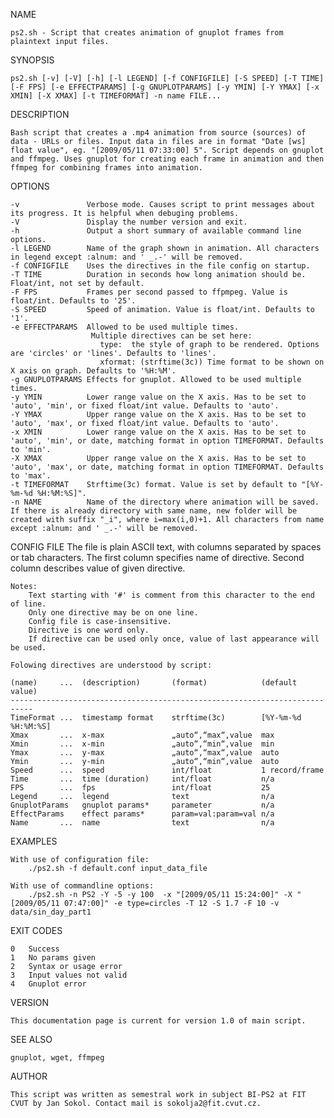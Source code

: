 NAME

    ps2.sh - Script that creates animation of gnuplot frames from plaintext input files.

SYNOPSIS

    ps2.sh [-v] [-V] [-h] [-l LEGEND] [-f CONFIGFILE] [-S SPEED] [-T TIME] [-F FPS] [-e EFFECTPARAMS] [-g GNUPLOTPARAMS] [-y YMIN] [-Y YMAX] [-x XMIN] [-X XMAX] [-t TIMEFORMAT] -n name FILE...

DESCRIPTION

    Bash script that creates a .mp4 animation from source (sources) of data - URLs or files. Input data in files are in format "Date [ws] float value", eg. "[2009/05/11 07:33:00] 5". Script depends on gnuplot and ffmpeg. Uses gnuplot for creating each frame in animation and then ffmpeg for combining frames into animation.

OPTIONS

    -v               Verbose mode. Causes script to print messages about its progress. It is helpful when debuging problems.
    -V               Display the number version and exit.
    -h               Output a short summary of available command line options.
    -l LEGEND        Name of the graph shown in animation. All characters in legend except :alnum: and ' _.-' will be removed.
    -f CONFIGFILE    Uses the directives in the file config on startup.
    -T TIME          Duration in seconds how long animation should be. Float/int, not set by default.
    -F FPS           Frames per second passed to ffpmpeg. Value is float/int. Defaults to '25'.
    -S SPEED         Speed of animation. Value is float/int. Defaults to '1'.
    -e EFFECTPARAMS  Allowed to be used multiple times. 
                      Multiple directives can be set here:
                        type:  the style of graph to be rendered. Options are 'circles' or 'lines'. Defaults to 'lines'.
                        xformat: (strftime(3c)) Time format to be shown on X axis on graph. Defaults to '%H:%M'.
    -g GNUPLOTPARAMS Effects for gnuplot. Allowed to be used multiple times. 
    -y YMIN          Lower range value on the X axis. Has to be set to 'auto', 'min', or fixed float/int value. Defaults to 'auto'.
    -Y YMAX          Upper range value on the X axis. Has to be set to 'auto', 'max', or fixed float/int value. Defaults to 'auto'.
    -x XMIN          Lower range value on the X axis. Has to be set to 'auto', 'min', or date, matching format in option TIMEFORMAT. Defaults to 'min'.
    -X XMAX          Upper range value on the X axis. Has to be set to 'auto', 'max', or date, matching format in option TIMEFORMAT. Defaults to 'max'. 
    -t TIMEFORMAT    Strftime(3c) format. Value is set by default to "[%Y-%m-%d %H:%M:%S]".
    -n NAME          Name of the directory where animation will be saved. If there is already directory with same name, new folder will be created with suffix "_i", where i=max(i,0)+1. All characters from name  except :alnum: and ' _.-' will be removed.

CONFIG FILE
    The file is plain ASCII text, with columns separated by spaces or tab characters. The first column specifies name of directive. Second column describes value of given directive.
    
    Notes:
        Text starting with '#' is comment from this character to the end of line.
        Only one directive may be on one line.
        Config file is case-insensitive.
        Directive is one word only.
        If directive can be used only once, value of last appearance will be used.
    
    Folowing directives are understood by script:

    (name)     ...  (description)       (format)            (default value)
    ---------------------------------------------------------------------------
    TimeFormat ...  timestamp format    strftime(3c)        [%Y-%m-%d %H:%M:%S]
    Xmax       ...  x-max               „auto“,“max“,value  max 
    Xmin       ...  x-min               „auto“,“min“,value  min 
    Ymax       ...  y-max               „auto“,“max“,value  auto
    Ymin       ...  y-min               „auto“,“min“,value  auto 
    Speed      ...  speed               int/float           1 record/frame 
    Time       ...  time (duration)     int/float           n/a
    FPS        ...  fps                 int/float           25 
    Legend     ...  legend              text                n/a 
    GnuplotParams   gnuplot params*     parameter           n/a 
    EffectParams    effect params*      param=val:param=val n/a
    Name       ...  name                text                n/a 


EXAMPLES

    With use of configuration file:
        ./ps2.sh -f default.conf input_data_file  

    With use of commandline options:
        ./ps2.sh -n PS2 -Y -5 -y 100  -x "[2009/05/11 15:24:00]" -X "[2009/05/11 07:47:00]" -e type=circles -T 12 -S 1.7 -F 10 -v data/sin_day_part1

EXIT CODES

    0   Success
    1   No params given
    2   Syntax or usage error
    3   Input values not valid
    4   Gnuplot error

VERSION

    This documentation page is current for version 1.0 of main script.

SEE ALSO

    gnuplot, wget, ffmpeg

AUTHOR

    This script was written as semestral work in subject BI-PS2 at FIT CVUT by Jan Sokol. Contact mail is sokolja2@fit.cvut.cz.

